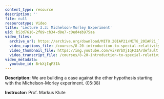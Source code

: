 ```yaml
---
content_type: resource
description: ''
file: null
resourcetype: Video
title: 'Lecture 3.3: Michelson-Morley Experiment'
uid: b53d7616-2f89-cb34-d8e7-c0ed4eb975aa
video_files:
  archive_url: https://archive.org/download/MIT8.20IAP21/MIT8_20IAP21_lec03-3_300k.mp4
  video_captions_file: /courses/8-20-introduction-to-special-relativity-january-iap-2021/1cc89726e9ba5811b7a45d1c45250b73_8rbXjIqF3IA.vtt
  video_thumbnail_file: https://img.youtube.com/vi/8rbXjIqF3IA/default.jpg
  video_transcript_file: /courses/8-20-introduction-to-special-relativity-january-iap-2021/90c281ee9d9268b44d80b5e271475c47_8rbXjIqF3IA.pdf
video_metadata:
  youtube_id: 8rbXjIqF3IA
---
```


**Description:** We are building a case against the ether hypothesis starting with the Michelson-Morley experiment. (05:38)

**Instructor:** Prof. Markus Klute